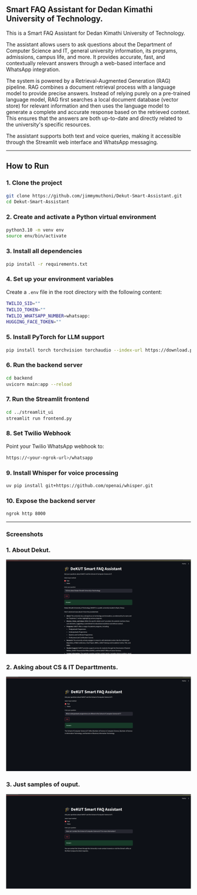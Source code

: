 ## Smart FAQ Assistant for Dedan Kimathi University of Technology.

This is a Smart FAQ Assistant for Dedan Kimathi University of Technology.

The assistant allows users to ask questions about the Department of Computer Science and IT, general university information, its programs, admissions, campus life, and more. It provides accurate, fast, and contextually relevant answers through a web-based interface and WhatsApp integration.

The system is powered by a Retrieval-Augmented Generation (RAG) pipeline. RAG combines a document retrieval process with a language model to provide precise answers. Instead of relying purely on a pre-trained language model, RAG first searches a local document database (vector store) for relevant information and then uses the language model to generate a complete and accurate response based on the retrieved context. This ensures that the answers are both up-to-date and directly related to the university's specific resources.

The assistant supports both text and voice queries, making it accessible through the Streamlit web interface and WhatsApp messaging.

---

## How to Run

### 1. Clone the project

```bash
git clone https://github.com/jimmymuthoni/Dekut-Smart-Assistant.git
cd Dekut-Smart-Assistant
```

### 2. Create and activate a Python virtual environment

```bash
python3.10 -m venv env
source env/bin/activate
```

### 3. Install all dependencies

```bash
pip install -r requirements.txt
```

### 4. Set up your environment variables

Create a `.env` file in the root directory with the following content:

```bash
TWILIO_SID=""
TWILIO_TOKEN=""
TWILIO_WHATSAPP_NUMBER=whatsapp:
HUGGING_FACE_TOKEN=""
```

### 5. Install PyTorch for LLM support

```bash
pip install torch torchvision torchaudio --index-url https://download.pytorch.org/whl/cpu
```

### 6. Run the backend server

```bash
cd backend
uvicorn main:app --reload
```

### 7. Run the Streamlit frontend

```bash
cd ../streamlit_ui
streamlit run frontend.py
```

### 8. Set Twilio Webhook

Point your Twilio WhatsApp webhook to:

```bash
https://<your-ngrok-url>/whatsapp
```

### 9. Install Whisper for voice processing

```bash
uv pip install git+https://github.com/openai/whisper.git
```

### 10. Expose the backend server

```bash
ngrok http 8000
```

---

### Screenshots

### 1. About Dekut.
![Home Page](https://github.com/jimmymuthoni/Dekut-AI-Assistant/blob/02b72e084427a393509c91f9514925fa571f141d/home_page.png)


### 2. Asking about CS & IT Departtments.
![CS_department](https://github.com/jimmymuthoni/Dekut-AI-Assistant/blob/f0a53520bed15fcca62885edc29736ad5f10d870/cs.png)

### 3. Just samples of ouput.
![cs_info](https://github.com/jimmymuthoni/Dekut-AI-Assistant/blob/b08dd450ab9a906316d97247d2afb14c5cee6a8c/INFO.png)
